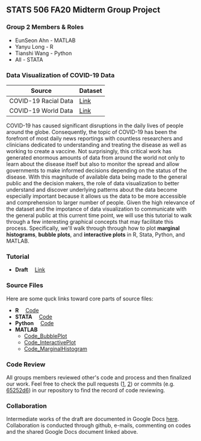 ## STATS 506 FA20 Midterm Group Project 
### Group 2 Members & Roles  

* EunSeon Ahn - MATLAB
* Yanyu Long - R
* Tianshi Wang - Python
* All - STATA


### Data Visualization of COVID-19 Data
Source| Dataset
------------ | ------------ 
COVID-19 Racial Data | [Link](https://covidtracking.com/race)
COVID-19 World Data | [Link](https://ourworldindata.org/covid-hospitalizations)

COVID-19 has caused significant disruptions in the daily lives of people around the globe. Consequently, the topic of COVID-19 has been the forefront of most daily news reportings with countless researchers and clinicians dedicated to understanding and treating the disease as well as working to create a vaccine. Not surprisingly, this critical work has generated enormous amounts of data from around the world not only to learn about the disease itself but also to monitor the spread and allow governments to make informed decisions depending on the status of the disease. With this magnitude of available data being made to the general public and the decision makers, the role of data visualization to better understand and discover underlying patterns about the data become especially important because it allows us the data to be more accessible and comprehension to larger number of people. Given the high relevance of the dataset and the impotance of data visualization to communicate with the general public at this current time point, we will use this tutorial to walk through a few interesting graphical concepts that may facilitate this process. Specifically, we'll walk through through how to plot **marginal histograms**, **bubble plots**, and **interactive plots** in R, Stata, Python, and MATLAB. 

### Tutorial  

* **Draft** &emsp;[Link](https://github.com/SkyWang0919/STATS-506-Midterm-Project-02/blob/main/Group%202%20Tutorial%20Draft.html)


### Source Files
Here are some quck links toward core parts of source files:
<br/> 
* **R** &emsp;[Code](./R/r_code.R) <br/> 
* **STATA**  &emsp;[Code](./STATA/stata_code.do) <br/>
* **Python** &emsp;[Code](./Python/Python-Part.ipynb) <br/> 
* **MATLAB** 
   + [Code_BubblePlot](./MATLAB/bubbleplot_new.m) <br/>
   + [Code_InteractivePlot](./MATLAB/interactve_plots.m) <br/>
   + [Code_MarginalHistogram](./MATLAB/marginal_histogram.m) <br/>
 

### Code Review  
All groups members reviewed other's code and process and then finalized our work. 
Feel free to check the pull requests 
([1](https://github.com/SkyWang0919/STATS-506-Midterm-Project-02/pull/1), 
[2](https://github.com/SkyWang0919/STATS-506-Midterm-Project-02/pull/2)) or 
commits 
(e.g. [65252d6](https://github.com/SkyWang0919/STATS-506-Midterm-Project-02/commit/65252d6)) 
in our repository to find the record of code reviewing. 

### Collaboration
Intermediate works of the draft are documented in Google Docs [here](https://docs.google.com/document/d/1Ll_wvns7VoLCHO6lnm5YkAHmTlGQXR6Xjt7Tj-3cLvI/edit#).
Collaboration is conducted through github, e-mails, commenting on codes and the shared Google Docs document linked above.


